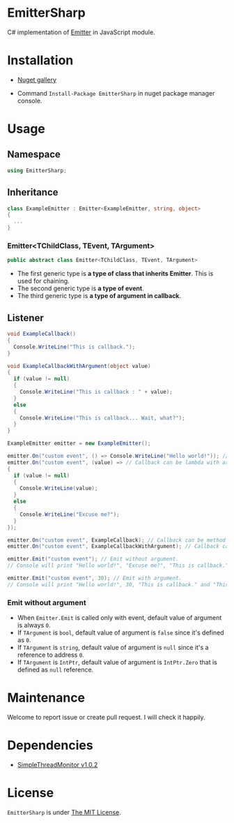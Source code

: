# EmitterSharp
C# implementation of [Emitter](https://github.com/component/emitter) in JavaScript module.

# Installation
- [Nuget gallery](https://www.nuget.org/packages/EmitterSharp)

- Command `Install-Package EmitterSharp` in nuget package manager console.

# Usage
## Namespace ##
```csharp
using EmitterSharp;
```

## Inheritance ##
```csharp
class ExampleEmitter : Emitter<ExampleEmitter, string, object>
{
  ...
}
```

### Emitter<TChildClass, TEvent, TArgument> ###
```csharp
public abstract class Emitter<TChildClass, TEvent, TArgument>
```

- The first generic type is **a type of class that inherits Emitter**. This is used for chaining.
- The second generic type is **a type of event**.
- The third generic type is **a type of argument in callback**.

## Listener ##
```csharp
void ExampleCallback() 
{
  Console.WriteLine("This is callback.");
}

void ExampleCallbackWithArgument(object value) 
{
  if (value != null) 
  {
    Console.WriteLine("This is callback : " + value);
  }
  else
  {
    Console.WriteLine("This is callback... Wait, what?");
  }
}

ExampleEmitter emitter = new ExampleEmitter();

emitter.On("custom event", () => Console.WriteLine("Hello world!")); // Callback can be lambda without argument.
emitter.On("custom event", (value) => // Callback can be lambda with argument.
{
  if (value != null)
  {
    Console.WriteLine(value);
  }
  else 
  {
    Console.WriteLine("Excuse me?");
  }
});

emitter.On("custom event", ExampleCallback); // Callback can be method without argument.
emitter.On("custom event", ExampleCallbackWithArgument); // Callback can be method with argument.

emitter.Emit("custom event"); // Emit without argument.
// Console will print "Hello world!", "Excuse me?", "This is callback." and "This is callback... Wait, what?"

emitter.Emit("custom event", 30); // Emit with argument.
// Console will print "Hello world!", 30, "This is callback." and "This is callback : 30"
```

### Emit without argument ###
- When `Emitter.Emit` is called only with event, default value of argument is always `0`.
- If `TArgument` is `bool`, default value of argument is `false` since it's defined as `0`.
- If `TArgument` is `string`, default value of argument is `null` since it's a reference to address `0`.
- If `TArgument` is `IntPtr`, default value of argument is `IntPtr.Zero` that is defined as `null` reference.

# Maintenance
Welcome to report issue or create pull request. I will check it happily.

# Dependencies
- [SimpleThreadMonitor v1.0.2](https://github.com/uhm0311/SimpleThreadMonitor)

# License
`EmitterSharp` is under [The MIT License](https://github.com/uhm0311/EmitterSharp/blob/master/LICENSE).
